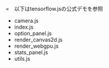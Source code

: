 =　以下はtensorflow.jsの公式デモを参照
- camera.js
- index.js
- option_panel.js
- render_canvas2d.js
- render_webgpu.js
- stats_panel.js
- utils.js

